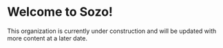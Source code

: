 # Welcome to Sozo!

This organization is currently under construction and will be updated with more content at a later date.
